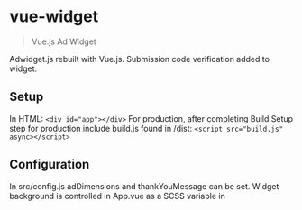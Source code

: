 # vue-widget

> Vue.js Ad Widget

Adwidget.js rebuilt with Vue.js. Submission code verification added to widget.

## Setup
In HTML:
 `<div id="app"></div>`
For production, after completing Build Setup step for production include build.js found in /dist:
 `<script src="build.js" async></script>`

## Configuration
In src/config.js adDimensions and thankYouMessage can be set. Widget background is controlled in App.vue as a SCSS variable in <style>.
  
## Build Setup

``` bash
# install dependencies
npm install

# serve with hot reload at localhost:8080
npm run dev

# build for production with minification
npm run build
```

For detailed explanation on how things work, consult the [docs for vue-loader](http://vuejs.github.io/vue-loader).
